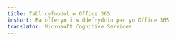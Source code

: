 ```yaml
---
title: Tabl cyfnodol o Office 365
inshort: Pa offeryn i'w ddefnyddio pan yn Office 365
translator: Microsoft Cognitive Services
---
```





